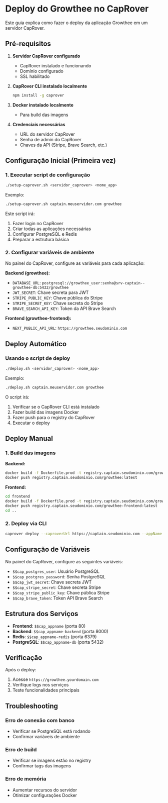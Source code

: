 # Deploy do Growthee no CapRover

Este guia explica como fazer o deploy da aplicação Growthee em um servidor CapRover.

## Pré-requisitos

1. **Servidor CapRover configurado**
   - CapRover instalado e funcionando
   - Domínio configurado
   - SSL habilitado

2. **CapRover CLI instalado localmente**
   ```bash
   npm install -g caprover
   ```

3. **Docker instalado localmente**
   - Para build das imagens

4. **Credenciais necessárias**
   - URL do servidor CapRover
   - Senha de admin do CapRover
   - Chaves da API (Stripe, Brave Search, etc.)

## Configuração Inicial (Primeira vez)

### 1. Executar script de configuração

```bash
./setup-caprover.sh <servidor_caprover> <nome_app>
```

Exemplo:
```bash
./setup-caprover.sh captain.meuservidor.com growthee
```

Este script irá:
1. Fazer login no CapRover
2. Criar todas as aplicações necessárias
3. Configurar PostgreSQL e Redis
4. Preparar a estrutura básica

### 2. Configurar variáveis de ambiente

No painel do CapRover, configure as variáveis para cada aplicação:

**Backend (growthee):**
- `DATABASE_URL`: `postgresql://growthee_user:senha@srv-captain--growthee-db:5432/growthee`
- `JWT_SECRET`: Chave secreta para JWT
- `STRIPE_PUBLIC_KEY`: Chave pública do Stripe
- `STRIPE_SECRET_KEY`: Chave secreta do Stripe
- `BRAVE_SEARCH_API_KEY`: Token da API Brave Search

**Frontend (growthee-frontend):**
- `NEXT_PUBLIC_API_URL`: `https://growthee.seudominio.com`

## Deploy Automático

### Usando o script de deploy

```bash
./deploy.sh <servidor_caprover> <nome_app>
```

Exemplo:
```bash
./deploy.sh captain.meuservidor.com growthee
```

O script irá:
1. Verificar se o CapRover CLI está instalado
2. Fazer build das imagens Docker
3. Fazer push para o registry do CapRover
4. Executar o deploy

## Deploy Manual

### 1. Build das imagens

**Backend:**
```bash
docker build -f Dockerfile.prod -t registry.captain.seudominio.com/growthee:latest .
docker push registry.captain.seudominio.com/growthee:latest
```

**Frontend:**
```bash
cd frontend
docker build -f Dockerfile.prod -t registry.captain.seudominio.com/growthee-frontend:latest .
docker push registry.captain.seudominio.com/growthee-frontend:latest
cd ..
```

### 2. Deploy via CLI

```bash
caprover deploy --caproverUrl https://captain.seudominio.com --appName growthee
```

## Configuração de Variáveis

No painel do CapRover, configure as seguintes variáveis:

- `$$cap_postgres_user`: Usuário PostgreSQL
- `$$cap_postgres_password`: Senha PostgreSQL  
- `$$cap_jwt_secret`: Chave secreta JWT
- `$$cap_stripe_secret`: Chave secreta Stripe
- `$$cap_stripe_public_key`: Chave pública Stripe
- `$$cap_brave_token`: Token API Brave Search

## Estrutura dos Serviços

- **Frontend**: `$$cap_appname` (porta 80)
- **Backend**: `$$cap_appname-backend` (porta 8000)
- **Redis**: `$$cap_appname-redis` (porta 6379)
- **PostgreSQL**: `$$cap_appname-db` (porta 5432)

## Verificação

Após o deploy:

1. Acesse `https://growthee.yourdomain.com`
2. Verifique logs nos serviços
3. Teste funcionalidades principais

## Troubleshooting

### Erro de conexão com banco
- Verificar se PostgreSQL está rodando
- Confirmar variáveis de ambiente

### Erro de build
- Verificar se imagens estão no registry
- Confirmar tags das imagens

### Erro de memória
- Aumentar recursos do servidor
- Otimizar configurações Docker